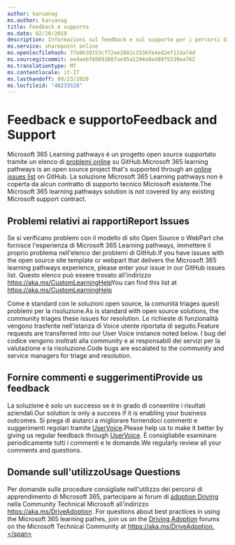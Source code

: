 ```yaml
---
author: karuanag
ms.author: karuanag
title: Feedback e supporto
ms.date: 02/10/2019
description: Informazioni sul feedback e sul supporto per i percorsi di apprendimento di Microsoft 365
ms.service: sharepoint online
ms.openlocfilehash: 77e0630153cf72ee2682c2536fe4ed2ef11da74d
ms.sourcegitcommit: ee4aebf60893887ae95a1294a9ad8975539ea762
ms.translationtype: MT
ms.contentlocale: it-IT
ms.lasthandoff: 09/23/2020
ms.locfileid: "48233528"
---
```

# <a name="feedback-and-support"></a><span data-ttu-id="f3126-103">Feedback e supporto</span><span class="sxs-lookup"><span data-stu-id="f3126-103">Feedback and Support</span></span>

<span data-ttu-id="f3126-104">Microsoft 365 Learning pathways è un progetto open source supportato tramite un elenco di [problemi online](https://aka.ms/CustomLearningHelp) su GitHub.</span><span class="sxs-lookup"><span data-stu-id="f3126-104">Microsoft 365 learning pathways is an open source project that's supported through an [online issues list](https://aka.ms/CustomLearningHelp) on GitHub.</span></span> <span data-ttu-id="f3126-105">La soluzione Microsoft 365 Learning pathways non è coperta da alcun contratto di supporto tecnico Microsoft esistente.</span><span class="sxs-lookup"><span data-stu-id="f3126-105">The Microsoft 365 learning pathways solution is not covered by any existing Microsoft support contract.</span></span>  

## <a name="report-issues"></a><span data-ttu-id="f3126-106">Problemi relativi ai rapporti</span><span class="sxs-lookup"><span data-stu-id="f3126-106">Report Issues</span></span>

<span data-ttu-id="f3126-107">Se si verificano problemi con il modello di sito Open Source o WebPart che fornisce l'esperienza di Microsoft 365 Learning pathways, immettere il proprio problema nell'elenco dei problemi di GitHub.</span><span class="sxs-lookup"><span data-stu-id="f3126-107">If you have issues with the open source site template or webpart that delivers the Microsoft 365 learning pathways experience, please enter your issue in our GitHub issues list.</span></span>  <span data-ttu-id="f3126-108">Questo elenco può essere trovato all'indirizzo https://aka.ms/CustomLearningHelp</span><span class="sxs-lookup"><span data-stu-id="f3126-108">You can find this list at https://aka.ms/CustomLearningHelp</span></span>  

<span data-ttu-id="f3126-109">Come è standard con le soluzioni open source, la comunità triages questi problemi per la risoluzione.</span><span class="sxs-lookup"><span data-stu-id="f3126-109">As is standard with open source solutions, the community triages these issues for resolution.</span></span> <span data-ttu-id="f3126-110">Le richieste di funzionalità vengono trasferite nell'istanza di Voice utente riportata di seguito.</span><span class="sxs-lookup"><span data-stu-id="f3126-110">Feature requests are transferred into our User Voice instance noted below.</span></span> <span data-ttu-id="f3126-111">I bug del codice vengono inoltrati alla community e ai responsabili dei servizi per la valutazione e la risoluzione.</span><span class="sxs-lookup"><span data-stu-id="f3126-111">Code bugs are escalated to the community and service managers for triage and resolution.</span></span>  

## <a name="provide-us-feedback"></a><span data-ttu-id="f3126-112">Fornire commenti e suggerimenti</span><span class="sxs-lookup"><span data-stu-id="f3126-112">Provide us feedback</span></span>

<span data-ttu-id="f3126-113">La soluzione è solo un successo se è in grado di consentire i risultati aziendali.</span><span class="sxs-lookup"><span data-stu-id="f3126-113">Our solution is only a success if it is enabling your business outcomes.</span></span>  <span data-ttu-id="f3126-114">Si prega di aiutarci a migliorare fornendoci commenti e suggerimenti regolari tramite  [UserVoice](https://go.microsoft.com/fwlink/?linkid=2109552).</span><span class="sxs-lookup"><span data-stu-id="f3126-114">Please help us to make it better by giving us regular feedback through  [UserVoice](https://go.microsoft.com/fwlink/?linkid=2109552).</span></span>  <span data-ttu-id="f3126-115">È consigliabile esaminare periodicamente tutti i commenti e le domande.</span><span class="sxs-lookup"><span data-stu-id="f3126-115">We regularly review all your comments and questions.</span></span> 

## <a name="usage-questions"></a><span data-ttu-id="f3126-116">Domande sull'utilizzo</span><span class="sxs-lookup"><span data-stu-id="f3126-116">Usage Questions</span></span>

<span data-ttu-id="f3126-117">Per domande sulle procedure consigliate nell'utilizzo dei percorsi di apprendimento di Microsoft 365, partecipare ai forum di [adoption Driving](https://aka.ms/DriveAdoption) nella Community Technical Microsoft all'indirizzo https://aka.ms/DriveAdoption .</span><span class="sxs-lookup"><span data-stu-id="f3126-117">For questions about best practices in using the Microsoft 365 learning pathes, join us on the [Driving Adoption](https://aka.ms/DriveAdoption) forums on the Microsoft Technical Community at https://aka.ms/DriveAdoption.</span></span> 

